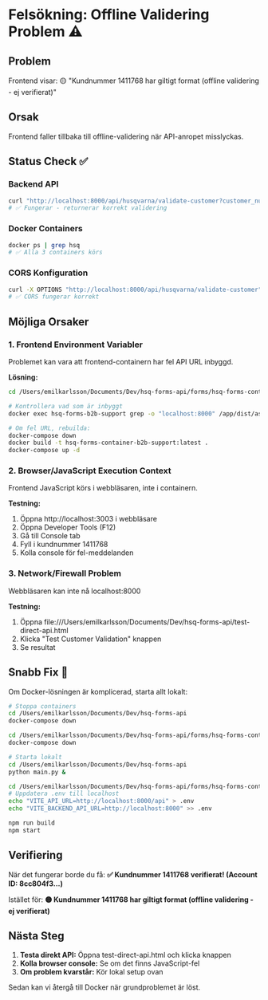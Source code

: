 # Felsökning: Offline Validering Problem ⚠️

## Problem
Frontend visar: 🟡 "Kundnummer 1411768 har giltigt format (offline validering - ej verifierat)"

## Orsak
Frontend faller tillbaka till offline-validering när API-anropet misslyckas.

## Status Check ✅

### Backend API
```bash
curl "http://localhost:8000/api/husqvarna/validate-customer?customer_number=1411768&customer_code=DOJ"
# ✅ Fungerar - returnerar korrekt validering
```

### Docker Containers
```bash
docker ps | grep hsq
# ✅ Alla 3 containers körs
```

### CORS Konfiguration  
```bash
curl -X OPTIONS "http://localhost:8000/api/husqvarna/validate-customer" -H "Origin: http://localhost:3003"
# ✅ CORS fungerar korrekt
```

## Möjliga Orsaker

### 1. Frontend Environment Variabler
Problemet kan vara att frontend-containern har fel API URL inbyggd.

**Lösning:**
```bash
cd /Users/emilkarlsson/Documents/Dev/hsq-forms-api/forms/hsq-forms-container-b2b-support

# Kontrollera vad som är inbyggt
docker exec hsq-forms-b2b-support grep -o "localhost:8000" /app/dist/assets/index-*.js

# Om fel URL, rebuilda:
docker-compose down
docker build -t hsq-forms-container-b2b-support:latest .
docker-compose up -d
```

### 2. Browser/JavaScript Execution Context
Frontend JavaScript körs i webbläsaren, inte i containern.

**Testning:**
1. Öppna http://localhost:3003 i webbläsare
2. Öppna Developer Tools (F12)
3. Gå till Console tab
4. Fyll i kundnummer 1411768
5. Kolla console för fel-meddelanden

### 3. Network/Firewall Problem
Webbläsaren kan inte nå localhost:8000

**Testning:**
1. Öppna file:///Users/emilkarlsson/Documents/Dev/hsq-forms-api/test-direct-api.html
2. Klicka "Test Customer Validation" knappen
3. Se resultat

## Snabb Fix 🔧

Om Docker-lösningen är komplicerad, starta allt lokalt:

```bash
# Stoppa containers
cd /Users/emilkarlsson/Documents/Dev/hsq-forms-api
docker-compose down

cd /Users/emilkarlsson/Documents/Dev/hsq-forms-api/forms/hsq-forms-container-b2b-support
docker-compose down

# Starta lokalt
cd /Users/emilkarlsson/Documents/Dev/hsq-forms-api
python main.py &

cd /Users/emilkarlsson/Documents/Dev/hsq-forms-api/forms/hsq-forms-container-b2b-support
# Uppdatera .env till localhost
echo "VITE_API_URL=http://localhost:8000/api" > .env
echo "VITE_BACKEND_API_URL=http://localhost:8000" >> .env

npm run build
npm start
```

## Verifiering

När det fungerar borde du få:
**✅ Kundnummer 1411768 verifierat! (Account ID: 8cc804f3...)**

Istället för:
**🟡 Kundnummer 1411768 har giltigt format (offline validering - ej verifierat)**

## Nästa Steg

1. **Testa direkt API:** Öppna test-direct-api.html och klicka knappen
2. **Kolla browser console:** Se om det finns JavaScript-fel
3. **Om problem kvarstår:** Kör lokal setup ovan

Sedan kan vi återgå till Docker när grundproblemet är löst.
